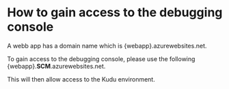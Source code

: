 # How to gain access to the debugging console

A webb app has a domain name which is {webapp}.azurewebsites.net. 

To gain access to the debugging console, please use the following {webapp}.**SCM**.azurewebsites.net. 

This will then allow access to the Kudu environment. 